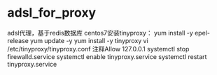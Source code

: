 # adsl_for_proxy
adsl代理，基于redis数据库
centos7安装tinyproxy：
yum install -y epel-release
yum update -y
yum install -y tinyproxy
vi /etc/tinyproxy/tinyproxy.conf
注释Allow 127.0.0.1
systemctl stop firewalld.service
systemctl enable tinyproxy.service
systemctl restart  tinyproxy.service
